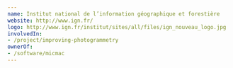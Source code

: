 ```yaml
---
name: Institut national de l’information géographique et forestière
website: http://www.ign.fr/
logo: http://www.ign.fr/institut/sites/all/files/ign_nouveau_logo.jpg
involvedIn:
- /project/improving-photogrammetry
ownerOf: 
- /software/micmac
---
```

